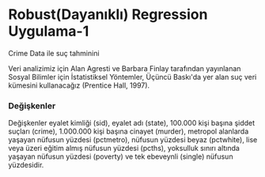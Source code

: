 # Robust(Dayanıklı) Regression Uygulama-1
 Crime Data ile suç tahminini 
 
Veri analizimiz için Alan Agresti ve Barbara Finlay tarafından yayınlanan Sosyal Bilimler için İstatistiksel Yöntemler, Üçüncü Baskı'da yer alan suç veri kümesini kullanacağız (Prentice Hall, 1997). 

### Değişkenler
Değişkenler eyalet kimliği (sid), eyalet adı (state), 100.000 kişi başına şiddet suçları (crime), 1.000.000 kişi başına cinayet (murder), metropol alanlarda yaşayan nüfusun yüzdesi (pctmetro), nüfusun yüzdesi beyaz (pctwhite), lise veya üzeri eğitim almış nüfusun yüzdesi (pcths), yoksulluk sınırı altında yaşayan nüfusun yüzdesi (poverty) ve tek ebeveynli (single) nüfusun yüzdesidir.
